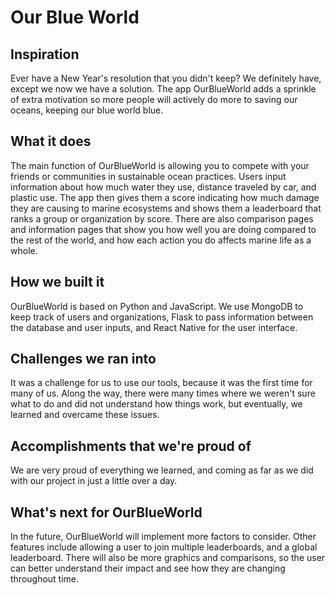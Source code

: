 # Our Blue World
## Inspiration
Ever have a New Year's resolution that you didn't keep? We definitely have, except we now we have a solution. The app OurBlueWorld adds a sprinkle of extra motivation so more people will actively do more to saving our oceans, keeping our blue world blue. 

## What it does
The main function of OurBlueWorld is allowing you to compete with your friends or communities in sustainable ocean practices. Users input information about how much water they use, distance traveled by car, and plastic use. The app then gives them a score indicating how much damage they are causing to marine ecosystems and shows them a leaderboard that ranks a group or organization by score. There are also comparison pages and information pages that show you how well you are doing compared to the rest of the world, and how each action you do affects marine life as a whole.

## How we built it
OurBlueWorld is based on Python and JavaScript. We use MongoDB to keep track of users and organizations, Flask to pass information between the database and user inputs, and React Native for the user interface.

## Challenges we ran into
It was a challenge for us to use our tools, because it was the first time for many of us. Along the way, there were many times where we weren't sure what to do and did not understand how things work, but eventually, we learned and overcame these issues.

## Accomplishments that we're proud of
We are very proud of everything we learned, and coming as far as we did with our project in just a little over a day.

## What's next for OurBlueWorld
In the future, OurBlueWorld will implement more factors to consider. Other features include allowing a user to join multiple leaderboards, and a global leaderboard. There will also be more graphics and comparisons, so the user can better understand their impact and see how they are changing throughout time.

